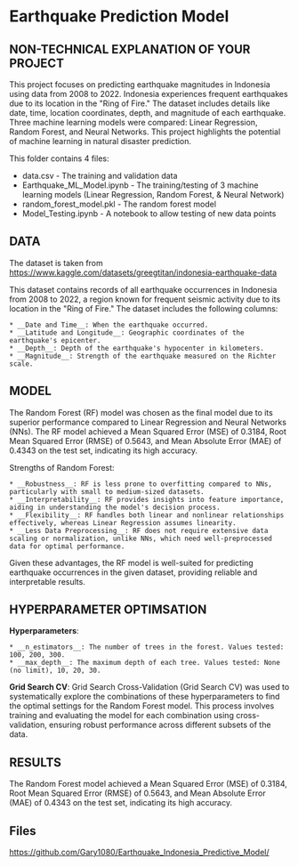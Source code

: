 # Earthquake Prediction Model


## NON-TECHNICAL EXPLANATION OF YOUR PROJECT
This project focuses on predicting earthquake magnitudes in Indonesia using data from 2008 to 2022. Indonesia experiences frequent earthquakes due to its location in the "Ring of Fire." The dataset includes details like date, time, location coordinates, depth, and magnitude of each earthquake. Three machine learning models were compared: Linear Regression, Random Forest, and Neural Networks. This project highlights the potential of machine learning in natural disaster prediction.

This folder contains 4 files:
* data.csv - The training and validation data
* Earthquake_ML_Model.ipynb - The training/testing of 3 machine learning models (Linear Regression, Random Forest, & Neural Network)
* random_forest_model.pkl - The random forest model
* Model_Testing.ipynb - A notebook to allow testing of new data points


## DATA
The dataset is taken from https://www.kaggle.com/datasets/greegtitan/indonesia-earthquake-data

This dataset contains records of all earthquake occurrences in Indonesia from 2008 to 2022, a region known for frequent seismic activity due to its location in the "Ring of Fire." The dataset includes the following columns:

    * __Date and Time__: When the earthquake occurred.
    * __Latitude and Longitude__: Geographic coordinates of the earthquake's epicenter.
    * __Depth__: Depth of the earthquake's hypocenter in kilometers.
    * __Magnitude__: Strength of the earthquake measured on the Richter scale.

## MODEL 

The Random Forest (RF) model was chosen as the final model due to its superior performance compared to Linear Regression and Neural Networks (NNs). The RF model achieved a Mean Squared Error (MSE) of 0.3184, Root Mean Squared Error (RMSE) of 0.5643, and Mean Absolute Error (MAE) of 0.4343 on the test set, indicating its high accuracy.

Strengths of Random Forest:

    * __Robustness__: RF is less prone to overfitting compared to NNs, particularly with small to medium-sized datasets.
    * __Interpretability__: RF provides insights into feature importance, aiding in understanding the model's decision process.
    * __Flexibility__: RF handles both linear and nonlinear relationships effectively, whereas Linear Regression assumes linearity.
    * __Less Data Preprocessing__: RF does not require extensive data scaling or normalization, unlike NNs, which need well-preprocessed data for optimal performance.

Given these advantages, the RF model is well-suited for predicting earthquake occurrences in the given dataset, providing reliable and interpretable results.

## HYPERPARAMETER OPTIMSATION

__Hyperparameters__:

    * __n_estimators__: The number of trees in the forest. Values tested: 100, 200, 300.
    * __max_depth__: The maximum depth of each tree. Values tested: None (no limit), 10, 20, 30.

__Grid Search CV__:
Grid Search Cross-Validation (Grid Search CV) was used to systematically explore the combinations of these hyperparameters to find the optimal settings for the Random Forest model. This process involves training and evaluating the model for each combination using cross-validation, ensuring robust performance across different subsets of the data.

## RESULTS

The Random Forest model achieved a Mean Squared Error (MSE) of 0.3184, Root Mean Squared Error (RMSE) of 0.5643, and Mean Absolute Error (MAE) of 0.4343 on the test set, indicating its high accuracy.


## Files
https://github.com/Gary1080/Earthquake_Indonesia_Predictive_Model/


